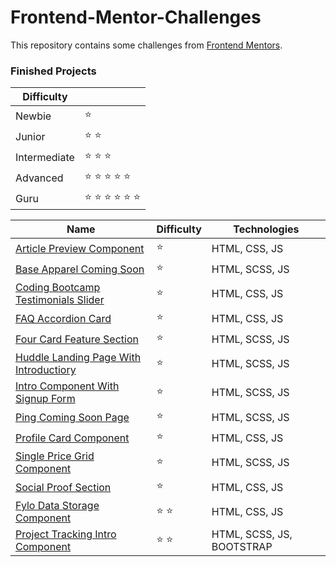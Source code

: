 # Frontend-Mentor-Challenges

This repository contains some challenges from [Frontend Mentors](https://www.frontendmentor.io/challenges). 

### Finished Projects

|Difficulty | |
|---|---|
| Newbie | :star: |
| Junior | :star: :star: |
| Intermediate | :star: :star: :star:  |
| Advanced | :star: :star: :star: :star: :star: |
| Guru | :star: :star: :star: :star: :star: :star: |

|Name|Difficulty| Technologies |
|---|---|---|
|  [Article Preview Component](https://mesutcifci.github.io/Frontend-Mentor-Challenges/article-preview-component-master/index.html) | :star:   | HTML, CSS, JS |
|  [Base Apparel Coming Soon](https://mesutcifci.github.io/Frontend-Mentor-Challenges/base-apparel-coming-soon-master/index.html) | :star:   | HTML, SCSS, JS |
|  [Coding Bootcamp Testimonials Slider](https://mesutcifci.github.io/Frontend-Mentor-Challenges/coding-bootcamp-testimonials-slider-master/index.html) | :star:   | HTML, CSS, JS |
|  [FAQ Accordion Card](https://mesutcifci.github.io/Frontend-Mentor-Challenges/faq-accordion-card-main/index.html) | :star:  | HTML, CSS, JS |
|  [Four Card Feature Section](https://mesutcifci.github.io/Frontend-Mentor-Challenges/four-card-feature-section-master/index.html) | :star:   | HTML, SCSS, JS |
|  [Huddle Landing Page With Introductiory](https://mesutcifci.github.io/Frontend-Mentor-Challenges/huddle-landing-page-with-single-introductory-section-master/index.html) | :star:   | HTML, SCSS, JS |
|  [Intro Component With Signup Form](https://mesutcifci.github.io/Frontend-Mentor-Challenges/intro-component-with-signup-form-master/index.html) | :star:   | HTML, SCSS, JS |
|  [Ping Coming Soon Page](https://mesutcifci.github.io/Frontend-Mentor-Challenges/ping-coming-soon-page-master/index.html) |  :star: | HTML, SCSS, JS |
|  [Profile Card Component](https://mesutcifci.github.io/Frontend-Mentor-Challenges/profile-card-component-main/index.html) |  :star: | HTML, CSS, JS |
|  [Single Price Grid Component](https://mesutcifci.github.io/Frontend-Mentor-Challenges/single-price-grid-component-master/index.html) |    :star:  | HTML, SCSS, JS |
|  [Social Proof Section](https://mesutcifci.github.io/Frontend-Mentor-Challenges/social-proof-section-master/index.html) |    :star:  | HTML, CSS, JS |
|  [Fylo Data Storage Component](https://mesutcifci.github.io/Frontend-Mentor-Challenges/fylo-data-storage-component-master/index.html) | :star: :star:   | HTML, CSS, JS |
|  [Project Tracking Intro Component](https://mesutcifci.github.io/Frontend-Mentor-Challenges/project-tracking-intro-component-master/index.html) | :star: :star:   | HTML, SCSS, JS, BOOTSTRAP |


